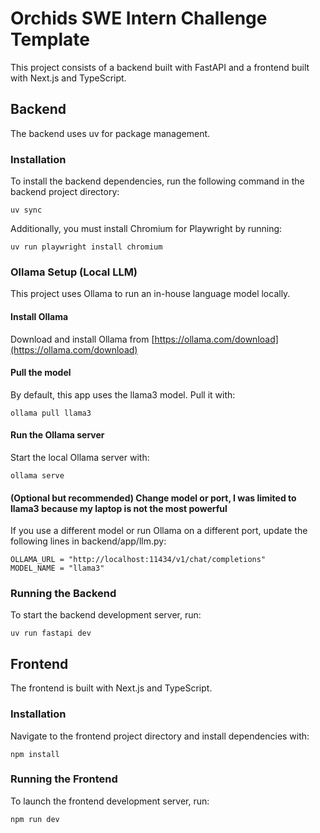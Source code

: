 # Orchids SWE Intern Challenge Template

This project consists of a backend built with FastAPI and a frontend built with Next.js and TypeScript.

## Backend

The backend uses uv for package management.

### Installation

To install the backend dependencies, run the following command in the backend project directory:

```
uv sync
```

Additionally, you must install Chromium for Playwright by running:

```
uv run playwright install chromium
```

### Ollama Setup (Local LLM)

This project uses Ollama to run an in-house language model locally.

#### Install Ollama

Download and install Ollama from [https://ollama.com/download](https://ollama.com/download)

#### Pull the model

By default, this app uses the llama3 model. Pull it with:

```
ollama pull llama3
```

#### Run the Ollama server

Start the local Ollama server with:

```
ollama serve
```

#### (Optional but recommended) Change model or port, I was limited to llama3 because my laptop is not the most powerful

If you use a different model or run Ollama on a different port, update the following lines in backend/app/llm.py:

```
OLLAMA_URL = "http://localhost:11434/v1/chat/completions"
MODEL_NAME = "llama3"
```

### Running the Backend

To start the backend development server, run:

```
uv run fastapi dev
```

## Frontend

The frontend is built with Next.js and TypeScript.

### Installation

Navigate to the frontend project directory and install dependencies with:

```
npm install
```

### Running the Frontend

To launch the frontend development server, run:

```
npm run dev
```
